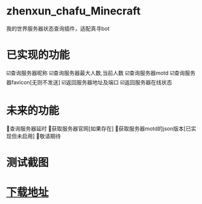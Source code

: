 # zhenxun_chafu_Minecraft
我的世界服务器状态查询插件，适配真寻bot
<h1>已实现的功能</h1>
☑️查询服务器昵称
☑️查询服务器最大人数,当前人数
☑️查询服务器motd
☑️查询服务器favicon[无则不发送]
☑️返回服务器地址及端口
☑️返回服务器在线状态
<h1>未来的功能</h1>
🔳查询服务器延时
🔳获取服务器官网[如果存在]
🔳获取服务器motd的json版本[已实现但未启用]
🔳敬请期待
<h1>测试截图<h1>

<a href ="https://github.com/YiRanEL/zhenxun_chafu_Minecraft/releases">下载地址</a>
